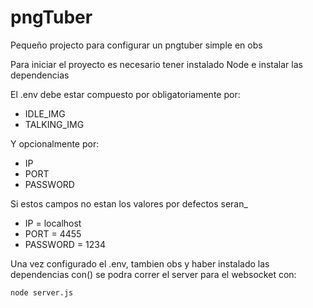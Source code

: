 # pngTuber
Pequeño projecto para configurar un pngtuber simple en obs

Para iniciar el proyecto es necesario tener instalado Node e instalar las dependencias

El .env debe estar compuesto por obligatoriamente por:

- IDLE_IMG
- TALKING_IMG

Y opcionalmente por:

- IP
- PORT
- PASSWORD

Si estos campos no estan los valores por defectos seran_

- IP = localhost
- PORT = 4455
- PASSWORD = 1234

Una vez configurado el .env, tambien obs y haber instalado las dependencias con() se podra correr el server para el websocket con:

` node server.js `